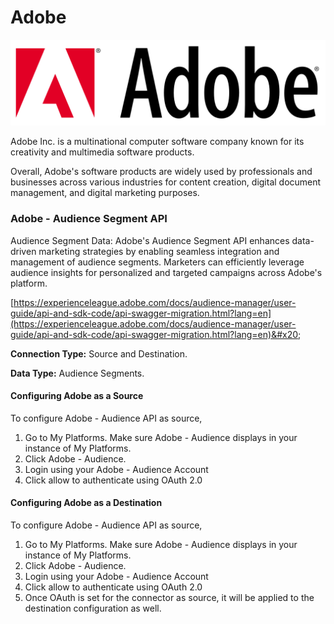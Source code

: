 # Adobe

![](<.gitbook/assets/image (20).png>)

Adobe Inc. is a multinational computer software company known for its creativity and multimedia software products.&#x20;

Overall, Adobe's software products are widely used by professionals and businesses across various industries for content creation, digital document management, and digital marketing purposes.

### Adobe - Audience Segment API

Audience Segment Data: Adobe's Audience Segment API enhances data-driven marketing strategies by enabling seamless integration and management of audience segments. Marketers can efficiently leverage audience insights for personalized and targeted campaigns across Adobe's platform.

[https://experienceleague.adobe.com/docs/audience-manager/user-guide/api-and-sdk-code/api-swagger-migration.html?lang=en](https://experienceleague.adobe.com/docs/audience-manager/user-guide/api-and-sdk-code/api-swagger-migration.html?lang=en)&#x20;

**Connection Type:** Source and Destination.

**Data Type:** Audience Segments.

#### Configuring Adobe as a Source

To configure Adobe - Audience API as source,

1. Go to My Platforms. Make sure Adobe - Audience displays in your instance of My Platforms.
2. Click Adobe - Audience.
3. Login using your Adobe - Audience Account
4. Click allow to authenticate using OAuth 2.0

#### Configuring Adobe as a Destination

To configure Adobe - Audience API as source,

1. Go to My Platforms. Make sure Adobe - Audience displays in your instance of My Platforms.
2. Click Adobe - Audience.
3. Login using your Adobe - Audience Account
4. Click allow to authenticate using OAuth 2.0
5. Once OAuth is set for the connector as source, it will be applied to the destination configuration as well.

